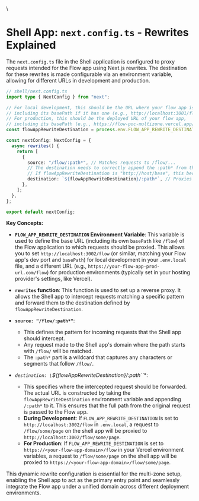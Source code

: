 \
# Shell App: `next.config.ts` - Rewrites Explained

The `next.config.ts` file in the Shell application is configured to proxy requests intended for the Flow app using Next.js rewrites. The destination for these rewrites is made configurable via an environment variable, allowing for different URLs in development and production.

```typescript
// shell/next.config.ts
import type { NextConfig } from "next";

// For local development, this should be the URL where your flow app is running,
// including its basePath if it has one (e.g., http://localhost:3001/flow).
// For production, this should be the deployed URL of your flow app,
// including its basePath (e.g., https://flow-poc-multizone.vercel.app/flow).
const flowAppRewriteDestination = process.env.FLOW_APP_REWRITE_DESTINATION || "http://localhost:3001/flow";

const nextConfig: NextConfig = {
  async rewrites() {
    return [
      {
        source: "/flow/:path*", // Matches requests to /flow/...
        // The destination needs to correctly append the :path* from the source.
        // If flowAppRewriteDestination is "http://host/base", this becomes "http://host/base/:path*"
        destination: `${flowAppRewriteDestination}/:path*`, // Proxies to the flow app
      },
    ];
  },
};

export default nextConfig;
```

**Key Concepts:**

*   **`FLOW_APP_REWRITE_DESTINATION` Environment Variable**: This variable is used to define the base URL (including its own `basePath` like `/flow`) of the Flow application to which requests should be proxied. This allows you to set `http://localhost:3002/flow` (or similar, matching your Flow app's dev port and `basePath`) for local development in your `.env.local` file, and a different URL (e.g., `https://your-flow-app-prod-url.com/flow`) for production environments (typically set in your hosting provider's settings, like Vercel).

*   **`rewrites` function**: This function is used to set up a reverse proxy. It allows the Shell app to intercept requests matching a specific pattern and forward them to the destination defined by `flowAppRewriteDestination`.

*   **`source: "/flow/:path*"`**:
    *   This defines the pattern for incoming requests that the Shell app should intercept.
    *   Any request made to the Shell app's domain where the path starts with `/flow/` will be matched.
    *   The `:path*` part is a wildcard that captures any characters or segments that follow `/flow/`.

*   **`destination: \`${flowAppRewriteDestination}/:path*\``**:
    *   This specifies where the intercepted request should be forwarded. The actual URL is constructed by taking the `flowAppRewriteDestination` environment variable and appending `/:path*` to it. This ensures that the full path from the original request is passed to the Flow app.
    *   **During Development**: If `FLOW_APP_REWRITE_DESTINATION` is set to `http://localhost:3002/flow` in `.env.local`, a request to `/flow/some/page` on the shell app will be proxied to `http://localhost:3002/flow/some/page`.
    *   **For Production**: If `FLOW_APP_REWRITE_DESTINATION` is set to `https://<your-flow-app-domain>/flow` in your Vercel environment variables, a request to `/flow/some/page` on the shell app will be proxied to `https://<your-flow-app-domain>/flow/some/page`.

This dynamic rewrite configuration is essential for the multi-zone setup, enabling the Shell app to act as the primary entry point and seamlessly integrate the Flow app under a unified domain across different deployment environments.
